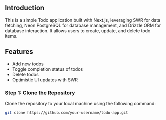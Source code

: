 ## Introduction

This is a simple Todo application built with Next.js, leveraging SWR for data fetching, Neon PostgreSQL for database management, and Drizzle ORM for database interaction. It allows users to create, update, and delete todo items.

## Features

- Add new todos
- Toggle completion status of todos
- Delete todos
- Optimistic UI updates with SWR

### Step 1: Clone the Repository

Clone the repository to your local machine using the following command:

```bash
git clone https://github.com/your-username/todo-app.git